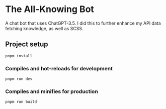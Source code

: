 # The All-Knowing Bot
A chat bot that uses ChatGPT-3.5. I did this to further enhance my API data fetching knowledge, as well as SCSS.

## Project setup
```
pnpm install
```

### Compiles and hot-reloads for development
```
pnpm run dev
```

### Compiles and minifies for production
```
pnpm run build
```
